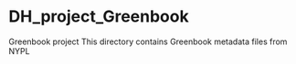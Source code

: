 # DH_project_Greenbook
Greenbook project
This directory contains Greenbook metadata files from NYPL 

